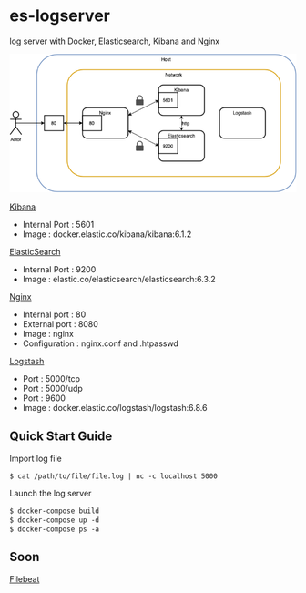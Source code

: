 # es-logserver

log server with Docker, Elasticsearch, Kibana and Nginx


![diagram](/diagramlogstash.png)


[Kibana](https://www.elastic.co/products/kibana)
- Internal Port : 5601
- Image : docker.elastic.co/kibana/kibana:6.1.2

[ElasticSearch](https://www.elastic.co/products/elasticsearch)
- Internal Port : 9200
- Image : elastic.co/elasticsearch/elasticsearch:6.3.2

[Nginx](https://www.nginx.com/)
- Internal port : 80
- External port : 8080
- Image : nginx
- Configuration : nginx.conf and .htpasswd

[Logstash](https://www.elastic.co/products/logstash)
- Port : 5000/tcp
- Port : 5000/udp
- Port : 9600
- Image : docker.elastic.co/logstash/logstash:6.8.6


## Quick Start Guide

Import log file
```
$ cat /path/to/file/file.log | nc -c localhost 5000 
```

Launch the log server
```
$ docker-compose build
$ docker-compose up -d
$ docker-compose ps -a
```

## Soon

[Filebeat](https://www.elastic.co/products/beats/filebeat)
